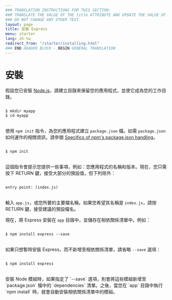 ```yaml
---
### TRANSLATION INSTRUCTIONS FOR THIS SECTION:
### TRANSLATE THE VALUE OF THE title ATTRIBUTE AND UPDATE THE VALUE OF THE lang ATTRIBUTE. 
### DO NOT CHANGE ANY OTHER TEXT. 
layout: page
title: 安裝 Express
menu: starter
lang: zh-tw
redirect_from: "/starter/installing.html"
### END HEADER BLOCK - BEGIN GENERAL TRANSLATION
---
```


# 安裝

假設您已安裝 [Node.js](https://nodejs.org/)，請建立目錄來保留您的應用程式，並使它成為您的工作目錄。

<pre>
<code class="language-sh" translate="no">
$ mkdir myapp
$ cd myapp
</code>
</pre>

使用 `npm init` 指令，為您的應用程式建立 `package.json` 檔。如需 `package.json` 如何運作的相關資訊，請參閱 [Specifics of npm's package.json handling](https://docs.npmjs.com/files/package.json)。

<pre>
<code class="language-sh" translate="no">
$ npm init
</code>
</pre>

這個指令會提示您提供一些事項，例如：您應用程式的名稱和版本。現在，您只需按下 RETURN 鍵，接受大部分的預設值，但下列除外：

<pre>
<code class="language-sh" translate="no">
entry point: (index.js)
</code>
</pre>

輸入 `app.js`，或您所要的主要檔名稱。如果您希望其名稱是 `index.js`，請按 RETURN 鍵，接受建議的預設檔名。

現在，將 Express 安裝在 `app` 目錄中，並儲存在相依關係清單中。例如：


<pre>
<code class="language-sh" translate="no">
$ npm install express --save
</code>
</pre>

如果只想暫時安裝 Express，而不新增至相依關係清單，請省略 `--save` 選項：

<pre>
<code class="language-sh" translate="no">
$ npm install express
</code>
</pre>

<div class="doc-box doc-info" markdown="1">
安裝 Node 模組時，如果指定了 `--save` 選項，則會將這些模組新增至 `package.json` 檔中的 `dependencies` 清單。之後，當您在 `app` 目錄中執行 `npm install` 時，就會自動安裝相依關係清單中的模組。
</div>
